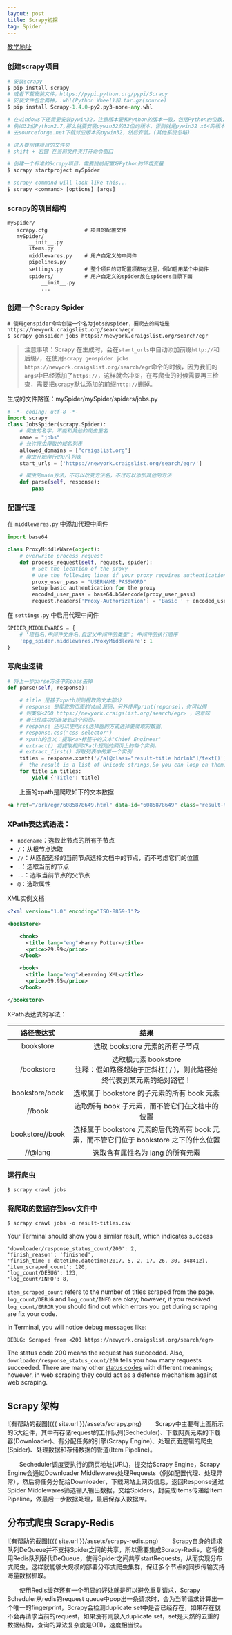 ```yaml
---
layout: post
title: Scrapy初探
tag: Spider
---
```


[教学地址](http://python.gotrained.com/scrapy-tutorial-web-scraping-craigslist/)

### 创建scrapy项目
```python
# 安装scrapy
$ pip install scrapy
# 或者下载安装文件，https://pypi.python.org/pypi/Scrapy
# 安装文件包含两种，.whl(Python Wheel)和.tar.gz(source)
$ pip install Scrapy-1.4.0-py2.py3-none-any.whl

# 在windows下还需要安装pywin32，注意版本要和Python的版本一致，包括Python的位数，
# 例如32位Python2.7,那么就要安装pywin32的32位的版本，否则就是pywin32 x64的版本。
# 去sourceforge.net下载对应版本的pywin32，然后安装。(其他系统忽略)

# 进入要创建项目的文件夹
# shift + 右键 在当前文件夹打开命令窗口

# 创建一个标准的Scrapy项目，需要提前配置好Python的环境变量
$ scrapy startproject mySpider

# scrapy command will look like this...
$ scrapy <command> [options] [args]
```
### scrapy的项目结构
```console
mySpider/
   scrapy.cfg            # 项目的配置文件
   mySpider/
       __init__.py
       items.py
       middlewares.py    # 用户自定义的中间件
       pipelines.py
       settings.py       # 整个项目的可配置项都在这里，例如启用某个中间件
       spiders/          # 用户自定义的spider放在spiders目录下面
           __init__.py
           ...
```

### 创建一个Scrapy Spider
```shell
# 使用genspider命令创建一个名为jobs的spider，要爬去的网址是 https://newyork.craigslist.org/search/egr
$ scrapy genspider jobs https://newyork.craigslist.org/search/egr
```
> 注意事项：Scrapy 在生成时，会在`start_urls`中自动添加前缀`http://`和后缀`/`，在使用`scrapy genspider jobs https://newyork.craigslist.org/search/egr`命令的时候，因为我们的`args`中已经添加了`https://`，这样就会冲突，在写爬虫的时候需要再三检查，需要把scrapy默认添加的前缀`http://`删掉。

生成的文件路径：mySpider/mySpider/spiders/jobs.py
```python
# -*- coding: utf-8 -*-
import scrapy
class JobsSpider(scrapy.Spider):
    # 爬虫的名字，不能和其他的爬虫重名
    name = "jobs" 
    # 允许爬虫爬取的域名列表
    allowed_domains = ["craigslist.org"] 
    # 爬虫开始爬行的url列表
    start_urls = ['https://newyork.craigslist.org/search/egr/']

    # 爬虫的main方法，不可以改变方法名，不过可以添加其他的方法
    def parse(self, response):
        pass

```
### 配置代理
在 `middlewares.py` 中添加代理中间件
```python
import base64

class ProxyMiddleWare(object):
    # overwrite process request
    def process_request(self, request, spider):
        # Set the location of the proxy
        # Use the following lines if your proxy requires authentication
        proxy_user_pass = "USERNAME:PASSWORD"
        setup basic authentication for the proxy
        encoded_user_pass = base64.b64encode(proxy_user_pass)
        request.headers['Proxy-Authorization'] = 'Basic ' + encoded_user_pass
```
在 `settings.py` 中启用代理中间件
```python
SPIDER_MIDDLEWARES = {
    # '项目名.中间件文件名.自定义中间件的类型': 中间件的执行顺序
    'epg_spider.middlewares.ProxyMiddleWare': 1
}
```
### 写爬虫逻辑
```python
# 将上一步parse方法中的pass去掉
def parse(self, response):
    
    # title 是基于xpath规则提取的文本部分
    # response 是爬取的页面的html源码，另外使用print(reponse)，你可以得
    # 到类似<200 https://newyork.craigslist.org/search/egr> ，这意味
    # 着已经成功的连接到这个网页。
    # response 还可以使用css选择器的方式选择要爬取的数据，
    # response.css("css selector")
    # xpath的含义：提取<a>标签中的文本'Chief Engineer'
    # extract() 将提取相同XPath规则的网页上的每个实例。
    # extract_first() 将取列表中的第一个实例
    titles = response.xpath('//a[@class="result-title hdrlnk"]/text()').extract()
    #  the result is a list of Unicode strings,So you can loop on them, and yield one title per time in a form of dictionary.
    for title in titles:
        yield {'Title': title}
```
　　上面的xpath是爬取如下的文本数据
```html
<a href="/brk/egr/6085878649.html" data-id="6085878649" class="result-title hdrlnk">Chief Engineer</a>
```
### XPath表达式语法：
* `nodename`：选取此节点的所有子节点
* `/`：从根节点选取
* `//`：从匹配选择的当前节点选择文档中的节点，而不考虑它们的位置
* `.`：选取当前的节点
* `..`：选取当前节点的父节点
* `@`：选取属性

XML实例文档

```xml
<?xml version="1.0" encoding="ISO-8859-1"?>

<bookstore>

    <book>
      <title lang="eng">Harry Potter</title>
      <price>29.99</price>
    </book>

    <book>
      <title lang="eng">Learning XML</title>
      <price>39.95</price>
    </book>

</bookstore>
```

XPath表达式的写法：

| 路径表达式 | 结果 |
| :--------: | :--------: |
| bookstore | 选取 bookstore 元素的所有子节点 |
| /bookstore | 选取根元素 bookstore <br/> 注释：假如路径起始于正斜杠( / )，则此路径始终代表到某元素的绝对路径！|
| bookstore/book | 选取属于 bookstore 的子元素的所有 book 元素 |
| //book | 选取所有 book 子元素，而不管它们在文档中的位置 |
| bookstore//book | 选择属于 bookstore 元素的后代的所有 book 元素，而不管它们位于 bookstore 之下的什么位置 |
| //@lang | 选取含有属性名为 lang 的所有元素 |

### 运行爬虫
```shell
$ scrapy crawl jobs
```

### 将爬取的数据存到csv文件中
```shell
$ scrapy crawl jobs -o result-titles.csv
```
Your Terminal should show you a similar result, which indicates success
```console
'downloader/response_status_count/200': 2,
'finish_reason': 'finished',
'finish_time': datetime.datetime(2017, 5, 2, 17, 26, 30, 348412),
'item_scraped_count': 120,
'log_count/DEBUG': 123,
'log_count/INFO': 8,
```
`item_scraped_count` refers to the number of titles scraped from the page. `log_count/DEBUG`  and `log_count/INFO` are okay; however, if you received `log_count/ERROR` you should find out which errors you get during scraping are fix your code.

In Terminal, you will notice debug messages like:
```console
DEBUG: Scraped from <200 https://newyork.craigslist.org/search/egr>
```
The status code 200 means the request has succeeded. Also,  `downloader/response_status_count/200` tells you how many requests succeeded. There are many other [status codes](https://www.w3.org/Protocols/rfc2616/rfc2616-sec10.html) with different meanings; however, in web scraping they could act as a defense mechanism against web scraping.

## Scrapy 架构
![有帮助的截图]({{ site.url }}/assets/scrapy.png)
　　Scrapy中主要有上图所示的5大组件，其中有存储request的工作队列(Secheduler)、下载网页元素的下载器(Downloader)、有分配任务的引擎(Scrapy Engine)、处理页面逻辑的爬虫(Spider)、处理数据和存储数据的管道(Item Pipeline)。

　　Secheduler调度要执行的网页地址(URL)，提交给Scrapy Engine，Scrapy Engine会通过Downloader Middlewares处理Requests（例如配置代理、处理异常），然后将任务分配给Downloader，下载网站上网页信息，返回Response通过Spider Middlewares筛选输入输出数据，交给Spiders，封装成Items传递给Item Pipeline，做最后一步数据处理，最后保存入数据库。

## 分布式爬虫 Scrapy-Redis
![有帮助的截图]({{ site.url }}/assets/scrapy-redis.png)
　　Scrapy自身的请求队列DeQueue并不支持Spider之间的共享，所以需要集成Scrapy-Redis，它将使用Redis队列替代DeQueue，使得Spider之间共享startRequests，从而实现分布式爬虫。这样就能够大规模的部署分布式爬虫集群，保证多个节点的同步传输支持海量数据抓取。

　　使用Redis缓存还有一个明显的好处就是可以避免重复请求，Scrapy Scheduler从redis的request queue中pop出一条请求时，会为当前请求计算出一个唯一的fingerprint，Scrapy会检测duplicate set中是否已经存在，如果存在就不会再请求当前的request，如果没有则放入duplicate set，set是天然的去重的数据结构，查询的算法复杂度是O(1)，速度相当快。
